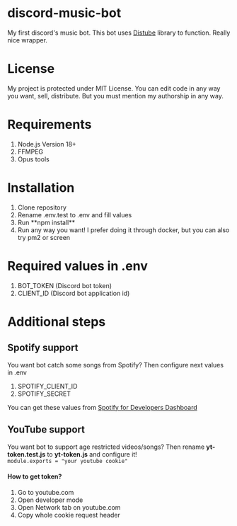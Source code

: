 # discord-music-bot
My first discord's music bot.
This bot uses [Distube](https://distube.js.org) library to function. Really nice wrapper.

# License
My project is protected under MIT License. You can edit code in any way you want, sell, distribute. But you must mention my authorship in any way.

# Requirements
<ol>
  <li>Node.js Version 18+</li>
  <li>FFMPEG</li>
  <li>Opus tools</li>
</ol>

# Installation
<ol>
  <li>Clone repository</li>
  <li>Rename .env.test to .env and fill values</li>
  <li>Run **npm install**</li>
  <li>Run any way you want! I prefer doing it through docker, but you can also try pm2 or screen</li>
</ol>

# Required values in .env
<ol>
  <li>BOT_TOKEN (Discord bot token)</li>
  <li>CLIENT_ID (Discord bot application id)</li>
</ol>

# Additional steps
## Spotify support
You want bot catch some songs from Spotify? Then configure next values in .env

<ol>
  <li>SPOTIFY_CLIENT_ID</li>
  <li>SPOTIFY_SECRET</li>
</ol>

You can get these values from [Spotify for Developers Dashboard](https://developer.spotify.com/dashboard/)
## YouTube support
You want bot to support age restricted videos/songs? Then rename **yt-token.test.js** to **yt-token.js** and configure it!<br>
``
module.exports = "your youtube cookie"
``
#### How to get token?
<ol>
  <li>Go to youtube.com</li>
  <li>Open developer mode</li>
  <li>Open Network tab on youtube.com</li>
  <li>Copy whole cookie request header</li>
</ol>
